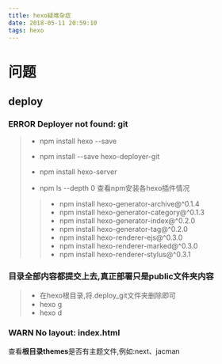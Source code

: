 ```yaml
---
title: hexo疑难杂症
date: 2018-05-11 20:59:10
tags: hexo
---
```


# 问题

## deploy

### ERROR Deployer not found: git
	
> * npm install hexo --save
> * npm install --save hexo-deployer-git
> * npm install hexo-server
> 
> * npm ls --depth 0 查看npm安装各hexo插件情况
> > * npm install hexo-generator-archive@^0.1.4
> > * npm install hexo-generator-category@^0.1.3
> > * npm install hexo-generator-index@^0.2.0
> > * npm install hexo-generator-tag@^0.2.0
> > * npm install hexo-renderer-ejs@^0.3.0
> > * npm install hexo-renderer-marked@^0.3.0
> > * npm install hexo-renderer-stylus@^0.3.1

### 目录全部内容都提交上去,真正部署只是public文件夹内容

> * 在hexo根目录,将.deploy_git文件夹删除即可
> * hexo g
> * hexo d

### WARN  No layout: index.html

查看**根目录themes**是否有主题文件,例如:next、jacman


